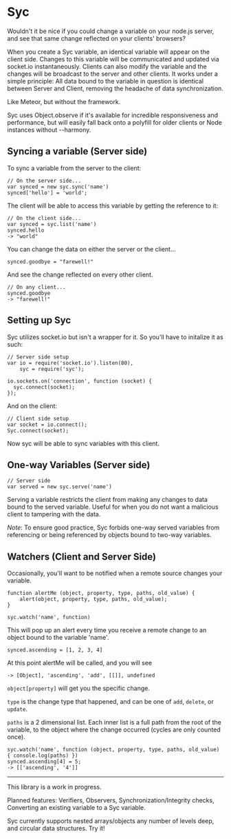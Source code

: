 Syc
===

Wouldn't it be nice if you could change a variable on your node.js server, and see that same change reflected on your clients' browsers?

When you create a Syc variable, an identical variable will appear on the client side. Changes to this variable will be communicated and updated via socket.io instantaneously. Clients can also modify the variable and the changes will be broadcast to the server and other clients. It works under a simple principle: All data bound to the variable in question is identical between Server and Client, removing the headache of data synchronization.

Like Meteor, but without the framework.

Syc uses Object.observe if it's available for incredible responsiveness and performance, but will easily fall back onto a polyfill for older clients or Node instances without --harmony.

## Syncing a variable (Server side)

To sync a variable from the server to the client:

    // On the server side...
    var synced = new syc.sync('name')
    synced['hello'] = 'world';
    
The client will be able to access this variable by getting the reference to it:

    // On the client side...
    var synced = syc.list('name')
    synced.hello
    -> "world"
    
You can change the data on either the server or the client...
    
    synced.goodbye = "farewell!"

And see the change reflected on every other client.

    // On any client...
    synced.goodbye
    -> "farewell!"

## Setting up Syc

Syc utilizes socket.io but isn't a wrapper for it. So you'll have to initalize it as such:

    // Server side setup
    var io = require('socket.io').listen(80),
        syc = require('syc');

    io.sockets.on('connection', function (socket) {
      syc.connect(socket);
    });

And on the client:

    // Client side setup
    var socket = io.connect();
    Syc.connect(socket);

Now syc will be able to sync variables with this client.

## One-way Variables (Server side)

    // Server side 
    var served = new syc.serve('name')

Serving a variable restricts the client from making any changes to data bound to the served variable. Useful for when you do not want a malicious client to tampering with the data. 

*Note*: To ensure good practice, Syc forbids one-way served variables from referencing or being referenced by objects bound to two-way variables.


## Watchers (Client and Server Side)

Occasionally, you'll want to be notified when a remote source changes your variable.

    function alertMe (object, property, type, paths, old_value) {
        alert(object, property, type, paths, old_value);
    }
    
    syc.watch('name', function)

This will pop up an alert every time you receive a remote change to an object bound to the variable 'name'.

    synced.ascending = [1, 2, 3, 4]

At this point alertMe will be called, and you will see

    -> [Object], 'ascending', 'add', [[]], undefined 

`object[property]` will get you the specific change. 

`type` is the change type that happened, and can be one of `add`, `delete`, or `update`.

`paths` is a 2 dimensional list. Each inner list is a full path from the root of the variable, to the object where the change occurred (cycles are only counted once).

    syc.watch('name', function (object, property, type, paths, old_value) { console.log(paths) })
    synced.ascending[4] = 5;
    -> [['ascending', '4']]


- - - 
This library is a work in progress.

Planned features: Verifiers, Observers, Synchronization/Integrity checks, Converting an existing variable to a Syc variable.

Syc currently supports nested arrays/objects any number of levels deep, and circular data structures. Try it!
